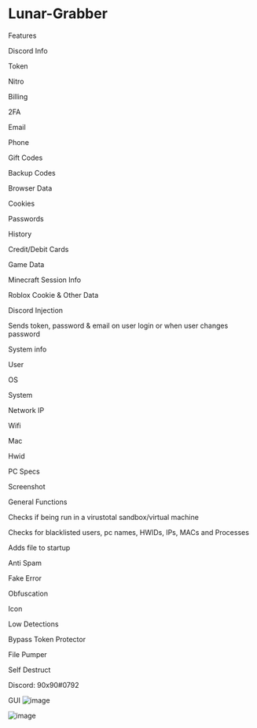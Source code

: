 # Lunar-Grabber

Features

Discord Info

Token

Nitro

Billing

2FA

Email

Phone

Gift Codes

Backup Codes

Browser Data


Cookies

Passwords

History

Credit/Debit Cards

Game Data


Minecraft Session Info

Roblox Cookie & Other Data

Discord Injection


Sends token, password & email on user login or when user changes password

System info

User

OS

System

Network IP

Wifi

Mac

Hwid

PC Specs

Screenshot

General Functions


Checks if being run in a virustotal sandbox/virtual machine

Checks for blacklisted users, pc names, HWIDs, IPs, MACs and Processes

Adds file to startup

Anti Spam

Fake Error

Obfuscation

Icon

Low Detections

Bypass Token Protector

File Pumper

Self Destruct

Discord: 90x90#0792

GUI
     ![image](https://github.com/Bazsika4534/Lunar-Grabber/assets/136202726/c3f8f202-5c75-458f-82bd-d4b6b35d903b)


![image](https://github.com/Bazsika4534/Lunar-Grabber/assets/136202726/c7b0ba11-9615-4932-85dd-451381f1f65f)


